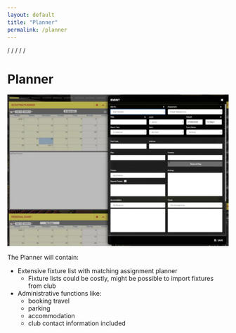 ```yaml
---
layout: default
title: "Planner"
permalink: /planner
---
```

/
/
/
/
/

# Planner

![](img/scouting_planner_with_events.png)

The Planner will contain:
- Extensive fixture list with matching assignment planner
	- Fixture lists could be costly, might be possible to import fixtures from club
- Administrative functions like:
	- booking travel
	- parking
	- accommodation
	- club contact information included